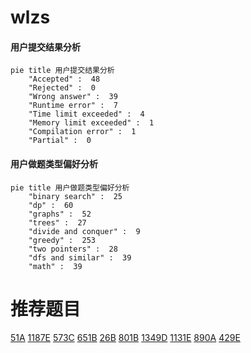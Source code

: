 # wlzs

<!-- tabs:start -->



#### **用户提交结果分析**

```mermaid
pie title 用户提交结果分析
    "Accepted" :  48
    "Rejected" :  0
    "Wrong answer" :  39
    "Runtime error" :  7
    "Time limit exceeded" :  4
    "Memory limit exceeded" :  1
    "Compilation error" :  1
    "Partial" :  0
```

#### **用户做题类型偏好分析**

```mermaid
pie title 用户做题类型偏好分析
    "binary search" :  25
    "dp" :  60
    "graphs" :  52
    "trees" :  27
    "divide and conquer" :  9
    "greedy" :  253
    "two pointers" :  28
    "dfs and similar" :  39
    "math" :  39
```



<!-- tabs:end -->
# 推荐题目
[51A](https://codeforces.com/contest/51/problem/A)
[1187E](https://codeforces.com/contest/1187/problem/E)
[573C](https://codeforces.com/contest/573/problem/C)
[651B](https://codeforces.com/contest/651/problem/B)
[26B](https://codeforces.com/contest/26/problem/B)
[801B](https://codeforces.com/contest/801/problem/B)
[1349D](https://codeforces.com/contest/1349/problem/D)
[1131E](https://codeforces.com/contest/1131/problem/E)
[890A](https://codeforces.com/contest/890/problem/A)
[429E](https://codeforces.com/contest/429/problem/E)
